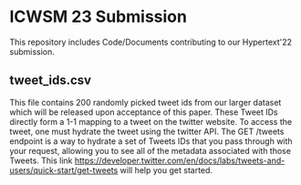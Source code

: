 # ICWSM 23 Submission
This repository includes Code/Documents contributing to our Hypertext'22 submission.

## tweet_ids.csv
This file contains 200 randomly picked tweet ids from our larger dataset which will be released upon acceptance of this paper. These Tweet IDs directly form a 1-1 mapping to a tweet on the twitter website. To access the tweet, one must hydrate the tweet using the twitter API. The GET /tweets endpoint is a way to hydrate a set of Tweets IDs that you pass through with your request, allowing you to see all of the metadata associated with those Tweets. This link https://developer.twitter.com/en/docs/labs/tweets-and-users/quick-start/get-tweets will help you get started.
